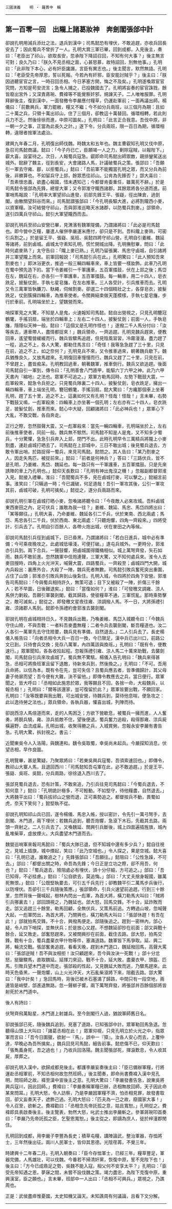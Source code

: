 

`三國演義`　　`明 ‧ 羅貫中　輯`

* * *

## 第一百零一回　出隴上諸葛妝神　奔劍閣張郃中計

卻說孔明用減兵添灶之法，退兵到漢中；司馬懿恐有埋伏，不敢追趕，亦收兵回長安去了；因此蜀兵不曾折了一人。孔明大賞三軍已畢，回到成都，入見後主，奏曰：「老臣出了祁山，欲取長安，忽承陛下降詔召回，不知有何大事？」後主無言可對；良久乃曰：「朕久不見丞相之面，心甚思慕，故特詔回，別無他事。」孔明曰：「此非陛下本心，必有奸臣讒譖，言臣有異志也。」後主聞言，默然無語。孔明曰：「老臣受先帝厚恩，誓以死報。今若內有奸邪，臣安能討賊乎？」後主曰：「朕因過聽宦官之言，一時召回丞相。今日茅塞方開，悔之不及矣。」孔明遂喚眾宦官究問，方知是苟安流言；急令人捕之，已投魏國去了。孔明將妄奏的宦官誅戮，餘皆廢出宮外；又深責蔣琬、費褘等不能覺察奸邪，規諫天子。二人唯唯服罪。孔明拜辭後主，復到漢中，一面發檄令李嚴應付糧草，仍運赴軍前；一面再議出師。楊儀曰：「前數興兵，軍力罷敝，糧又不繼；今不如分兵兩班，以三個月為期：且如二十萬之兵，只領十萬出祁山，住了三個月，卻教這十萬替回。循環相轉，若此則兵力不乏。然後徐徐而進，中原可圖矣。」孔明曰：「此言正合我意。吾伐中原，非一朝一夕之事，正當為此長久之計。」遂下令，分兵兩班，限一百日為期，循環相轉，違限者按軍法處治。

建興九年春二月，孔明復出師伐魏。時魏太和五年也。魏主曹叡知孔明又伐中原，急召司馬懿商議。懿曰：「今子丹已亡，臣願竭一人之力，剿除寇賊，以報陛下。」叡大喜，設宴待之。次日，人報蜀兵寇急。叡即命司馬懿出師禦敵，親排鑾駕送出城外。懿辭了魏主，徑到長安，大會諸路人馬，計議破蜀兵之策。張郃曰：「吾願引一軍去守雍、郿，以拒蜀兵。」懿曰：「吾前軍不能獨當孔明之眾，而又分兵為前後，非勝算也。不如留兵守上邽，餘眾悉往祁山。公肯為先鋒否？」郃大喜曰：「吾素懷忠義，欲盡心報國，惜未遇知己；今都督肯委重任，雖萬死不辭。」於是司馬懿令張郃為先鋒，總督大軍；又令郭淮守隴西諸郡。其餘眾將各分道而進。前軍哨馬報說：「孔明率大軍望祁山進發，前部先鋒王平、張嶷，徑出陳倉，過劍閣，由散關望斜谷而來。」司馬懿謂張郃曰：「今孔明長驅大進，必將割隴西小麥，以資軍糧。汝可結營守祁山，吾與郭淮巡略天水諸郡，以防蜀兵割麥。」郃領命，遂引四萬兵守祁山。懿引大軍望隴西而去。

卻說孔明兵至祁山安營已畢，見渭濱有魏軍隄備，乃謂諸將曰：「此必是司馬懿也。即今營中乏糧，屢遣人催併李嚴運米應付，卻只是不到。吾料隴上麥熟，可密引兵割之。」於是留王平、張嶷、吳班、吳懿四將守祁山營，孔明自引姜維、魏延等諸將，前到鹵城。鹵城太守素知孔明，慌忙開城出降。孔明撫慰畢，問曰：「此時何處麥熟？」太守告曰：「隴上麥已熟。」孔明乃留張翼、馬忠守鹵城，自引諸將并三軍望隴上而來。前軍回報說：「司馬懿引兵在此。」孔明驚曰：「此人預知吾來割麥也！」即沐浴更衣，推過一般三輛四輪車來，車上皆要一樣妝飾。此車乃孔明在蜀中預先造下的。當下令姜維引一千軍護車，五百軍擂鼓，伏在上邽之後；馬岱在左，魏延在右，亦各引一千軍護車，五百軍擂鼓。每一輛車，用二十四人，皂衣跣足，披髮仗劍，手執七星皂旛，在左右推車。三人各受計，引兵推車而去。孔明又令三萬軍皆執鐮刀、馱繩，伺候割麥。卻選二十四個精壯之士，各穿皂衣，披髮跣足，仗劍簇擁四輪車，為推車使者。令關興結束做天蓬模樣，手執七星皂旛，步行於車前。孔明端坐於上，望魏營而來。

哨探軍見之大驚，不知是人是鬼，火速報知司馬懿。懿自出營視之，只見孔明簪冠鶴氅，手搖羽扇，端坐於四輪車上；左右二十四人，披髮仗劍；前面一人，手執皂旛，隱隱似天神一般。懿曰：「這個又是孔明作怪也！」遂撥二千人馬分付曰：「汝等疾去，連車帶人，盡情都捉來！」魏兵領命，一齊追趕。孔明見魏兵趕來，便教回車，遙望蜀營緩緩而行。魏兵皆驟馬追趕，但見陰風習習，冷霧漫漫。盡力趕了一程，追之不上，各人大驚，都勒住馬言曰：「奇怪！我等急急趕了三十里，只見在前，追之不上，如之奈何？」孔明見兵不來，又令推車過來，朝著魏兵歇下。魏兵猶豫良久，又放馬趕來。孔明復回車慢慢而行。魏兵又趕了二十里，只見在前，不曾趕上，盡皆痴呆。孔明教回過車，朝著魏軍，推車倒行。魏兵又欲追趕。後面司馬懿自引一軍到，傳令曰：「孔明善會八門遁甲，能驅六丁六甲之神。此乃六甲天書內『縮地』之法也。眾軍不可追之。」眾軍方勒馬回時，左勢下戰鼓大震，一彪軍殺來，懿急令兵拒之。只見蜀兵隊裏二十四人，披髮仗劍，皂衣跣足，擁出一輛四輪車，車上端坐孔明，簪冠鶴氅，手搖羽扇。懿大驚曰：「方纔那個車上坐著孔明，趕了五十里，追之不上，這裏如何又有孔明？怪哉！怪哉！」言未畢，右勢下戰鼓又鳴，一彪軍殺來：四輪車上亦坐著一個孔明；左右亦有二十四人，皂衣跣足，披髮仗劍，推車而來。懿心中大疑，回顧諸將曰：「此必神兵也！」眾軍心下大亂，不敢交戰，各自奔走。

正行之際，忽然鼓聲大震，又一彪軍殺來：當先一輛四輪車，孔明端坐於上，左右前後推車使者，同前一般。魏兵無不駭然。司馬懿不知是人是鬼，又不知多少蜀兵，十分驚懼，急急引兵奔入上邽，閉門不出。此時孔明早令三萬精兵將隴上小麥割盡，運赴鹵城打晒去了。司馬懿在上邽城中，三日不敢出城；後見蜀兵退去，方敢令軍出哨。於路捉得一蜀兵，來見司馬懿。懿問之。其人告曰：「某乃割麥之人，因走失馬匹，被捉前來。」懿曰：「前者是何神兵？」答曰：「三路伏兵，皆不是孔明，乃姜維、馬岱、魏延也。每一路只有一千軍護車，五百軍擂鼓。只是先來誘陣的車上乃孔明也。」懿仰天長歎曰：「孔明有神出鬼沒之機！」忽報副都督郭淮入見。懿接入禮畢。淮曰：「吾聞蜀兵不多，見在鹵城打麥，可以擊之。」懿細言前事。淮笑曰：「只瞞過一時；今已識破，何足道哉！吾引一軍攻其後，公引一軍攻其前，鹵城可破，孔明可擒矣。」懿從之，遂分兵兩路而來。

卻說孔明引軍在鹵城打晒小麥，忽喚諸將聽令曰：「今夜敵人必來攻城。吾料鹵城東西麥田之內，足可伏兵；誰敢為我一往？」姜維、魏延、馬忠、馬岱四將出曰：「某等願往。」孔明大喜，乃命姜維、魏延各引二千兵，伏於東南、西北兩處；馬岱、馬忠各引二千兵，伏於西南、東北兩處：「只聽炮響，四角一齊殺來。」四將受計，引兵去了。孔明自引百餘人，各帶火炮出城，伏在麥田之內等候。

卻說司馬懿引兵徑到鹵城下，日已昏黑，乃謂諸將曰：「若白日進兵，城中必有準備；今可乘夜晚攻之。此處城低壕淺，可便打破。」遂屯兵城外。一更時分，郭淮亦引兵到。兩下合兵，一聲鼓響，把鹵城圍得鐵桶相似。城上萬弩齊發，矢石如雨，魏兵不敢前進。忽然魏軍中信炮連聲，三軍大驚，又不知何處兵來。淮令人去麥田搜時，四角上火光沖天，喊聲大震，四路蜀兵，一齊殺至；鹵城四門大開，城內兵殺出：裏應外合，大殺了一陣，魏兵死者無數。司馬懿引敗兵奮死突出重圍，占住了山頭；郭淮亦引敗兵奔到山後紮住。孔明入城，令四將於四角下安營。郭淮告司馬懿曰：「今與蜀兵相持許久，無策可退；目下又被殺了一陣，折傷三千餘人；若不早圖，日後難退矣。」懿曰：「當復如何？」淮曰：「可發檄文調雍、涼人馬併力剿殺。吾願引軍襲劍閣，截其歸路，使彼糧草不通，三軍慌亂。那時乘勢擊之，敵可滅矣。」懿從之，即發檄文星夜往雍、涼調撥人馬。不一日，大將孫禮引雍、涼諸郡人馬到。懿即令孫禮約會郭淮去襲劍閣。

卻說孔明在鹵城相持日久，不見魏兵出戰，乃喚姜維、馬岱入城聽令曰：「今魏兵守住山險，不與吾戰：一者料吾麥盡無糧；二者令兵去襲劍閣，斷吾糧道也。汝二人各引一萬軍先去守住險要，魏兵見有準備，自然退去。」二人引兵去了。長史楊儀入帳告曰：「向者丞相令大兵一百日一換，今已限足，漢中兵已出川口，前路公文已到，只待會兵交換；見存八萬軍，內四萬該與換班。」孔明曰：「既有令，便教速行。」眾軍聞知，各各收拾起程。忽報孫禮引雍、涼人馬二十萬來助戰，去襲劍閣，司馬懿自引兵來攻鹵城了。蜀兵無不驚駭。楊儀入告孔明曰：「魏兵來得甚急，丞相可將換班軍且留下退敵，待新來兵到，然後換之。」孔明曰：「不可。吾用兵命將，以信為本。既有令在先，豈可失信？且蜀兵應去者，皆準備歸計，其父母妻子倚扉而望；吾今便有大難，決不留他。」即傳令教應去之兵，當日便行。眾軍聞之，皆大呼曰：「丞相如此施恩於眾，我等願且不回，各捨一命，大殺魏兵，以報丞相！」孔明曰：「爾等該還家，豈可復留於此？」眾軍皆要出戰，不願回家。孔明曰：「汝等既要與我出戰，可出城安營，待魏兵到，莫待他息喘，便急攻之：此以逸待勞之法也。」眾兵領命，各執兵器，懽喜出城，列陣而待。

卻說西涼人馬倍道而來，走的人馬困乏；方欲下營歇息，被蜀兵一擁而進，人人奮勇，將銳兵驍，雍、涼兵抵敵不住，望後便退。蜀兵奮力追殺，殺得那雍、涼兵屍橫遍野，血流成渠。孔明出城，收聚得勝之兵，入城賞勞。忽報永安李嚴有書告急。孔明大驚，拆封視之。書云：

近聞東吳令人入洛陽，與魏連和。魏令吳取蜀，幸吳尚未起兵。今嚴探知消息，伏望丞相，早作良圖。

孔明覽畢，甚是驚疑，乃聚眾將曰：「若東吳興兵寇蜀，吾須索速回也。」即傳令，教祁山大寨人馬，且退回西川：「司馬懿知吾屯軍在此，必不敢追趕。」於是王平、張嶷、吳班、吳懿，分兵兩路，徐徐退入西川去了。

張郃見蜀兵退去，恐有計策，不敢來追，乃引兵往見司馬懿曰：「今蜀兵退去，不知何意？」懿曰：「孔明詭計極多，不可輕動。不如堅守，待他糧盡，自然退去。」大將魏平出曰：「蜀兵拔祁山之營而退，正可乘勢追之。都督按兵不動，畏蜀如虎，奈天下笑何？」懿堅執不從。

卻說孔明知祁山兵已回，遂令楊儀、馬忠入帳，授以密計，令先引一萬弓弩手，去劍閣、木門道，兩下埋伏；若魏兵追到，聽吾炮響，急滾下木石，先截其去路，兩頭一齊射之。二人引兵去了。又喚魏延、關興引兵斷後，城上四面遍插旌旗，城內亂堆柴草，虛放煙火。大兵盡望木門道而去。

魏營巡哨軍來報司馬懿曰：「蜀兵大隊已退，但不知城中還有多少兵？」懿自往視之，見城上插旗，城中煙起，笑曰：「此乃空城也。」令人探之，果是空城。懿大喜曰：「孔明已退，誰敢追之？」先鋒張郃曰：「吾願往。」懿阻曰：「公性急躁，不可去。」郃曰：「都督出關之時，命吾為先鋒；今日正是立功之際，卻不用吾，何也？」懿曰：「蜀兵退去，險阻處必有埋伏，須十分仔細，方可追之。」郃曰：「吾已知得，不必挂慮。」懿曰：「公自欲去，莫追悔。」郃曰：「大丈夫捨身報國，雖萬死無恨。」懿曰：「公既堅執要去，可引五千兵先行；卻教魏平引二萬馬步兵後行，以防埋伏。吾卻引三千兵隨後策應。」張郃領命，引兵火速望前追趕。行到三十餘里，忽然背後一聲喊起，樹林內閃出一彪軍，為首大將，橫刀勒馬大叫曰：「賊將引兵哪裏去！」郃回頭視之，乃魏延也。郃大怒，回馬交鋒。不十合，延詐敗而走。郃又追趕三十餘里，勒馬回顧，全無伏兵，又策馬前追。方轉過山坡，忽喊聲大起，一彪軍閃出，為首大將，乃關興也，橫刀勒馬大叫曰：「張郃休趕！有吾在此！」郃就拍馬交鋒。不十合，興撥馬便走。郃隨後追之。趕到一密林內，郃心疑，令人四下哨探，並無伏兵；於是放心又趕。不想魏延卻抄在前面；郃又與戰十餘合，延又敗走。郃奮怒趕來，又被關興抄在前面，截住去路。郃大怒，拍馬交鋒。戰有十合，蜀兵盡棄衣甲什物等件，塞滿道路。魏軍皆下馬爭取。延、興二將，輪流交戰。張郃奮勇追趕。看看天晚，趕到木門道口，魏延撥回馬，高聲大罵曰：「張郃逆賊！吾不與汝相拒！汝只顧趕來，吾今與汝決一死戰！」郃十分忿怒，挺鎗驟馬，直取魏延。延揮刀來迎。戰不十合，延大敗，盡棄衣甲、頭盔、匹馬，引敗兵望木門道中而走。張郃殺的性起，又見魏延大敗而逃，乃驟馬趕來。此時天色昏黑，一聲炮響，山上火光沖天，大石亂柴滾將下來，阻截去路。郃大驚曰：「我中計矣！」急回馬時，背後已被木石塞滿了歸路，中間只有一段空地，兩邊皆是峭壁，郃進退無路。忽一聲梆子響，兩下萬弩齊發，將張郃并百餘個部將皆射死於木門道中。

後人有詩曰：

伏弩齊飛萬點星，木門道上射雄兵。至今劍閣行人過，猶說軍師舊日名。

卻說張郃已死，隨後魏兵追到，見塞了道路，已知張郃中計。眾軍勒回馬急退。忽聽得山頭上大叫曰：「諸葛丞相在此！」眾軍仰視，只見孔明立於火光之中，指眾軍而言曰：「吾今日圍獵，欲射一『馬』，誤中一『獐』。汝各人安心而去，上覆仲達，早晚必為吾所擒矣。」魏兵回見司馬懿，細告前事。懿悲傷不已，仰天歎曰：「張雋義身死，吾之過也！」乃收兵回洛陽。魏主聞張郃死，揮淚歎息，令人收其屍，厚葬之。

卻說孔明入漢中，欲歸成都見後主。都護李嚴妄奏後主曰：「臣已備辦軍糧，行將運赴丞相軍前，不知丞相何故忽然班師。」後主聞奏，即命尚書費褘入漢中見孔明，問班師之故。褘至漢中宣後主之意。孔明大驚曰：「李嚴發書告急，說東吳將興兵寇川，因此回師。」費褘曰：「李嚴奏稱軍糧已辦，丞相無故回師，天子因此命某來問耳。」孔明大怒，令人訪察，乃是李嚴因軍糧不濟，怕丞相見罪，故發書取回，卻又妄奏天子，遮飾己過。孔明大怒曰：「匹夫為一己之故，廢國家大事！」令人召至，欲斬之。費褘勸曰：「丞相念先帝託孤之意，姑且寬恕。」孔明從之。費褘即具表啟奏後主。後主覽表，勃然大怒，叱武士推出李嚴斬之。參軍蔣琬叩首奏曰：「李嚴乃先帝託孤之臣，乞聖恩寬恕。」後主從之，即謫為庶人，徙於梓潼郡閒住。

孔明回到成都，用李嚴子李豐為長史；積草屯糧，講陣論武，整治軍器，存恤將士，三年然後出征。兩川人民軍士，皆仰其恩德。光陰荏苒，不覺三年。

時建興十二年春二月。孔明入朝奏曰：「臣今存恤軍士，已經三年。糧草豐足，軍器完備，人馬雄壯，可以伐魏。今番若不掃清奸黨，恢復中原，誓不見陛下也！」後主曰：「方今已成鼎足之勢，吳魏不能入寇，相父何不安享太平？」孔明曰：「臣受先帝知遇之恩，夢寐之間，未嘗不設伐魏之策。竭力盡忠，為陛下克復中原，重興漢室，臣之願也。」言未畢，班部中一人出曰：「丞相不可興兵。」眾視之，乃譙周也。

正是：武侯盡瘁惟憂國，太史知機又論天。未知譙周有何議論，且看下文分解。

* * *

